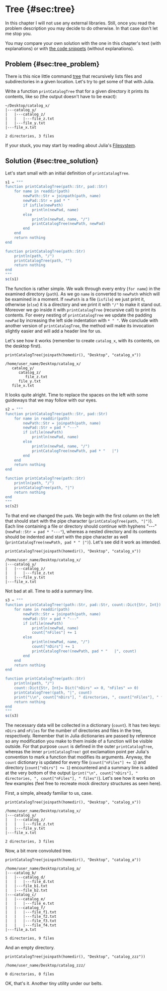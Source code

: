 # Tree {#sec:tree}

In this chapter I will not use any external libraries. Still, once you read the
problem description you may decide to do otherwise. In that case don't let me
stop you.

You may compare your own solution with the one in this chapter's text (with
explanations) or with [the code
snippets](https://github.com/b-lukaszuk/BS_wJ_eng/tree/main/code_snippets/tree)
(without explanations).

## Problem {#sec:tree_problem}

There is this nice little command
[tree](https://en.wikipedia.org/wiki/Tree_(command)) that recursively lists
files and subdirectories in a given location. Let's try to get some of that with
Julia.

Write a function `printCatalogTree` that for a given directory it prints its
contents, like so (the output doesn't have to be exact):

```
~/Desktop/catalog_x/
|---catalog_y/
|   |---catalog_z/
|   |   |---file_z.txt
|   |---file_y.txt
|---file_x.txt

2 directories, 3 files
```

If your stuck, you may start by reading about Julia's
[Filesystem](https://docs.julialang.org/en/v1/base/file/).

## Solution {#sec:tree_solution}

Let's start small with an initial definition of `printCatalogTree`.

```jl
s1 = """
function printCatalogTree(path::Str, pad::Str)
    for name in readdir(path)
        newPath::Str = joinpath(path, name)
        newPad::Str = pad * "   "
        if isfile(newPath)
            println(newPad, name)
        else
            println(newPad, name, "/")
            printCatalogTree(newPath, newPad)
        end
    end
    return nothing
end

function printCatalogTree(path::Str)
    println(path, "/")
    printCatalogTree(path, "")
    return nothing
end
"""
sc(s1)
```

The function is rather simple. We walk through every entry (`for name`) in the
examined directory (`path`). As we go `name` is converted to `newPath` which
will be examined in a moment. If `newPath` is a file (`isfile`) we just print
it, otherwise (`else`) it is a directory and we print it with `"/"` to
make it stand out. Moreover we go inside it with `printCatalogTree` (recursive
call) to print its contents. For every nesting of `printCatalogTree` we update
the padding `newPad` by increasing the left side indentation with `* " "`. We
conclude with another version of `printCatalogTree`, the method will make its
invocation slightly easier and will add a header line for us.

Let's see how it works (remember to create `catalog_x`, with its contents, on
the desktop first).

```
printCatalogTree(joinpath(homedir(), "Desktop", "catalog_x"))
```

```
/home/user_name/Desktop/catalog_x/
   catalog_y/
      catalog_z/
         file_z.txt
      file_y.txt
   file_x.txt
```

It looks quite alright. Time to replace the spaces on the left with some
guideways that we may follow with our eyes.

```jl
s2 = """
function printCatalogTree(path::Str, pad::Str)
    for name in readdir(path)
        newPath::Str = joinpath(path, name)
        newPad::Str = pad * "---"
        if isfile(newPath)
            println(newPad, name)
        else
            println(newPad, name, "/")
            printCatalogTree(newPath, pad * "   |")
        end
    end
    return nothing
end

function printCatalogTree(path::Str)
    println(path, "/")
    printCatalogTree(path, "|")
    return nothing
end
"""
sc(s2)
```

To that end we changed the `pad`s. We begin with the first column on the left
that should start with the pipe character (`printCatalogTree(path, "|")`). Each
line containing a file or directory should continue with hyphens "---"
(`newPad::Str = pad * "---"`), whereas a nested directory and its contents
should be indented and start with the pipe character as well
(`printCatalogTree(newPath, pad * " |")`). Let's see did it work as intended.

```
printCatalogTree(joinpath(homedir(), "Desktop", "catalog_x"))
```

```
/home/user_name/Desktop/catalog_x/
|---catalog_y/
|   |---catalog_z/
|   |   |---file_z.txt
|   |---file_y.txt
|---file_x.txt
```

Not bad at all. Time to add a summary line.

```jl
s3 = """
function printCatalogTree!(path::Str, pad::Str, count::Dict{Str, Int})
    for name in readdir(path)
        newPath::Str = joinpath(path, name)
        newPad::Str = pad * "---"
        if isfile(newPath)
            println(newPad, name)
            count["nFiles"] += 1
        else
            println(newPad, name, "/")
            count["nDirs"] += 1
            printCatalogTree!(newPath, pad * "   |", count)
        end
    end
    return nothing
end

function printCatalogTree(path::Str)
    println(path, "/")
    count::Dict{Str, Int}= Dict("nDirs" => 0, "nFiles" => 0)
    printCatalogTree!(path, "|", count)
    print("\\n", count["nDirs"], " directories, ", count["nFiles"], " files")
    return nothing
end
"""
sc(s3)
```

The necessary data will be collected in a dictionary (`count`). It has two keys:
`nDirs` and `nFiles` for the number of directories and files in the tree,
respectively. Remember that in Julia dictionaries are passed by reference so any
modification you make to them inside of a function will be visible outside.
For that purpose `count` is defined in the outer `printCatalogTree`, whereas the
inner `printCatalogTree!` got exclamation point per Julia's convention to mark a
function that modifies its arguments. Anyway, the `count` dictionary is updated
for every file (`count["nFiles"] += 1`) and directory (`count["nDirs"] += 1`)
encountered and a summary line is added at the very bottom of the output
(`print("\n", count["nDirs"], " directories, ", count["nFiles"], " files")`).
Let's see how it works on few examples (feel free to recreate mock directory
structures as seen here).

First, a simple, already familiar to us, case.

```
printCatalogTree(joinpath(homedir(), "Desktop", "catalog_x"))
```

```
/home/user_name/Desktop/catalog_x/
|---catalog_y/
|   |---catalog_z/
|   |   |---file_z.txt
|   |---file_y.txt
|---file_x.txt

2 directories, 3 files
```

Now, a bit more convoluted tree.

```
printCatalogTree(joinpath(homedir(), "Desktop", "catalog_a"))
```

```
/home/user_name/Desktop/catalog_a/
|---catalog_b/
|   |---catalog_d/
|   |   |---file_d.txt
|   |---file_b1.txt
|   |---file_b2.txt
|---catalog_c/
|   |---catalog_e/
|   |   |---file_e.txt
|   |---catalog_f/
|   |   |---file_f1.txt
|   |   |---file_f2.txt
|   |   |---file_f3.txt
|   |   |---file_f4.txt
|---file_a.txt

5 directories, 9 files
```

And an empty directory.

```
printCatalogTree(joinpath(homedir(), "Desktop", "catalog_zzz"))
```

```
/home/user_name/Desktop/catalog_zzz/

0 directories, 0 files
```

OK, that's it. Another tiny utility under our belts.
